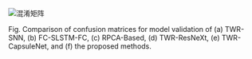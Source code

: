 ![混淆矩阵](https://github.com/JoeyBGOfficial/Through-the-Wall-Radar-Human-Activity-Recognition-Based-on-M-D-Corner-Feature-and-Non-Local-Net/assets/67720072/b7626efd-242c-4c6e-ab41-4d8f02dd2732)

Fig. Comparison of confusion matrices for model validation of (a) TWR-SNN, (b) FC-SLSTM-FC, (c) RPCA-Based, (d) TWR-ResNeXt, (e) TWR-CapsuleNet, and (f) the proposed methods.
